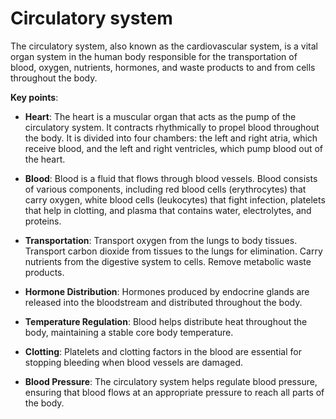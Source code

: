 <!--
source: gpt-3 + jph editing
aka: cardiovascular system
tags: body-systems
-->

# Circulatory system

The circulatory system, also known as the cardiovascular system, is a vital organ system in the human body responsible for the transportation of blood, oxygen, nutrients, hormones, and waste products to and from cells throughout the body.

**Key points**:

* **Heart**: The heart is a muscular organ that acts as the pump of the circulatory system. It contracts rhythmically to propel blood throughout the body. It is divided into four chambers: the left and right atria, which receive blood, and the left and right ventricles, which pump blood out of the heart.

* **Blood**: Blood is a fluid that flows through blood vessels. Blood consists of various components, including red blood cells (erythrocytes) that carry oxygen, white blood cells (leukocytes) that fight infection, platelets that help in clotting, and plasma that contains water, electrolytes, and proteins.

* **Transportation**: Transport oxygen from the lungs to body tissues. Transport carbon dioxide from tissues to the lungs for elimination. Carry nutrients from the digestive system to cells. Remove metabolic waste products.

* **Hormone Distribution**: Hormones produced by endocrine glands are released into the bloodstream and distributed throughout the body.

* **Temperature Regulation**: Blood helps distribute heat throughout the body, maintaining a stable core body temperature.

* **Clotting**: Platelets and clotting factors in the blood are essential for stopping bleeding when blood vessels are damaged.

* **Blood Pressure**: The circulatory system helps regulate blood pressure, ensuring that blood flows at an appropriate pressure to reach all parts of the body.

